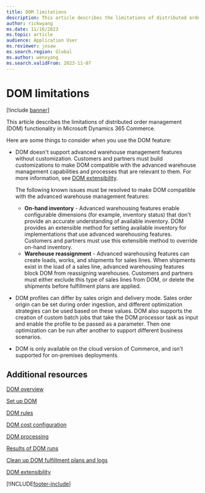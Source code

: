 ```yaml
---
title: DOM limitations
description: This article describes the limitations of distributed order management (DOM) functionality in Microsoft Dynamics 365 Commerce.
author: rickwyang
ms.date: 11/16/2023
ms.topic: article
audience: Application User
ms.reviewer: josaw
ms.search.region: Global
ms.author: wenxyang
ms.search.validFrom: 2023-11-07
---
```


# DOM limitations

[!include [banner](includes/banner.md)]

This article describes the limitations of distributed order management (DOM) functionality in Microsoft Dynamics 365 Commerce.

Here are some things to consider when you use the DOM feature:

- DOM doesn't support advanced warehouse management features without customization. Customers and partners must build customizations to make DOM compatible with the advanced warehouse management capabilities and processes that are relevant to them. For more information, see [DOM extensibility](dom-extensibility.md).

  The following known issues must be resolved to make DOM compatible with the advanced warehouse management features:

  - **On-hand inventory** - Advanced warehousing features enable configurable dimensions (for example, inventory status) that don't provide an accurate understanding of available inventory. DOM provides an extensible method for setting available inventory for implementations that use advanced warehousing features. Customers and partners must use this extensible method to override on-hand inventory.
  - **Warehouse reassignment** - Advanced warehousing features can create loads, works, and shipments for sales lines. When shipments exist in the load of a sales line, advanced warehousing features block DOM from reassigning warehouses. Customers and partners must either exclude this type of sales lines from DOM, or delete the shipments before fulfillment plans are applied.
- DOM profiles can differ by sales origin and delivery mode. Sales order origin can be set during order ingestion, and different optimization strategies can be used based on these values. DOM also supports the creation of custom batch jobs that take the DOM processor task as input and enable the profile to be passed as a parameter. Then one optimization can be run after another to support different business scenarios.
- DOM is only available on the cloud version of Commerce, and isn't supported for on-premises deployments.

## Additional resources

[DOM overview](dom.md)

[Set up DOM](dom-set-up.md)

[DOM rules](dom-rules.md)

[DOM cost configuration](dom-costs.md)

[DOM processing](dom-processing.md)

[Results of DOM runs](dom-runs-results.md)

[Clean up DOM fulfillment plans and logs](dom-clean-up.md)

[DOM extensibility](dom-extensibility.md)

[!INCLUDE[footer-include](../includes/footer-banner.md)]
